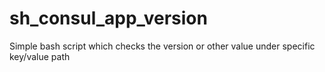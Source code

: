 # sh_consul_app_version
Simple bash script which checks the version or other value under specific key/value path
